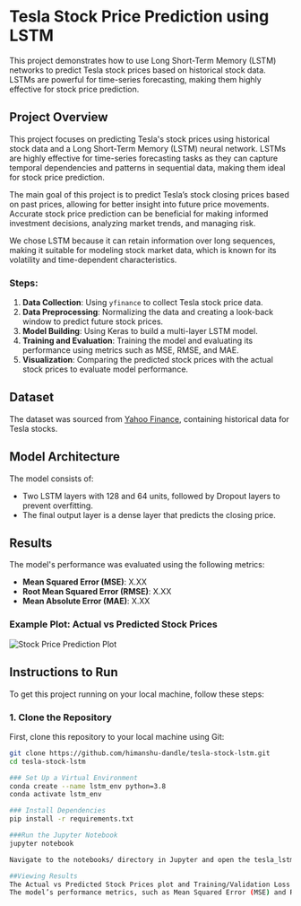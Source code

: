 # Tesla Stock Price Prediction using LSTM

This project demonstrates how to use Long Short-Term Memory (LSTM) networks to predict Tesla stock prices based on historical stock data. LSTMs are powerful for time-series forecasting, making them highly effective for stock price prediction.

## Project Overview

This project focuses on predicting Tesla's stock prices using historical stock data and a Long Short-Term Memory (LSTM) neural network. LSTMs are highly effective for time-series forecasting tasks as they can capture temporal dependencies and patterns in sequential data, making them ideal for stock price prediction.

The main goal of this project is to predict Tesla’s stock closing prices based on past prices, allowing for better insight into future price movements. Accurate stock price prediction can be beneficial for making informed investment decisions, analyzing market trends, and managing risk.

We chose LSTM because it can retain information over long sequences, making it suitable for modeling stock market data, which is known for its volatility and time-dependent characteristics.

### Steps:
1. **Data Collection**: Using `yfinance` to collect Tesla stock price data.
2. **Data Preprocessing**: Normalizing the data and creating a look-back window to predict future stock prices.
3. **Model Building**: Using Keras to build a multi-layer LSTM model.
4. **Training and Evaluation**: Training the model and evaluating its performance using metrics such as MSE, RMSE, and MAE.
5. **Visualization**: Comparing the predicted stock prices with the actual stock prices to evaluate model performance.

## Dataset

The dataset was sourced from [Yahoo Finance](https://finance.yahoo.com/), containing historical data for Tesla stocks.

## Model Architecture

The model consists of:
- Two LSTM layers with 128 and 64 units, followed by Dropout layers to prevent overfitting.
- The final output layer is a dense layer that predicts the closing price.

## Results

The model's performance was evaluated using the following metrics:
- **Mean Squared Error (MSE)**: X.XX
- **Root Mean Squared Error (RMSE)**: X.XX
- **Mean Absolute Error (MAE)**: X.XX

### Example Plot: Actual vs Predicted Stock Prices

![Stock Price Prediction Plot](results/stock_prediction.png)

## Instructions to Run

To get this project running on your local machine, follow these steps:

### 1. Clone the Repository
   First, clone this repository to your local machine using Git:

   ```bash
   git clone https://github.com/himanshu-dandle/tesla-stock-lstm.git
   cd tesla-stock-lstm

### Set Up a Virtual Environment
   conda create --name lstm_env python=3.8
   conda activate lstm_env

### Install Dependencies
   pip install -r requirements.txt

###Run the Jupyter Notebook
   jupyter notebook

   Navigate to the notebooks/ directory in Jupyter and open the tesla_lstm.ipynb file. Run the notebook cells sequentially to preprocess data, train the model, and    visualize results.

##Viewing Results
   The Actual vs Predicted Stock Prices plot and Training/Validation Loss plot will be generated and saved in the results/ folder.
   The model’s performance metrics, such as Mean Squared Error (MSE) and Root Mean Squared Error (RMSE), will also be displayed in the notebook.

